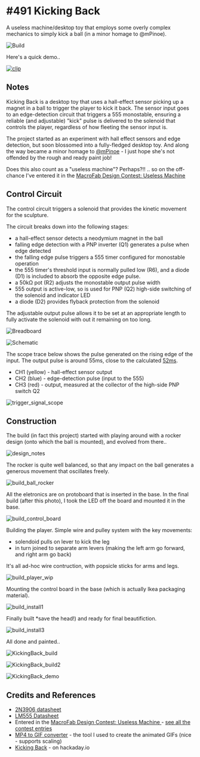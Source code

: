# #491 Kicking Back

A useless machine/desktop toy that employs some overly complex mechanics to simply kick a ball (in a minor homage to @mPinoe).

![Build](./assets/KickingBack_build.jpg?raw=true)

Here's a quick demo..

[![clip](https://img.youtube.com/vi/zd012kxD8V8/0.jpg)](https://www.youtube.com/watch?v=zd012kxD8V8)

## Notes

Kicking Back is a desktop toy that uses a hall-effect sensor picking up a magnet in a ball to trigger the player to kick it back. The sensor input goes to an edge-detection circuit that triggers a 555 monostable, ensuring a reliable (and adjustable) "kick" pulse is delivered to the solenoid that controls the player, regardless of how fleeting the sensor input is.

The project started as an experiment with hall effect sensors and edge detection, but soon blossomed into a fully-fledged desktop toy.
And along the way became a minor homage to [@mPinoe](https://twitter.com/mPinoe) - I just hope she's not offended by the rough and ready paint job!

Does this also count as a "useless machine"? Perhaps?!! .. so on the off-chance I've entered it in the [MacroFab Design Contest: Useless Machine](https://macrofab.com/blog/macrofab-design-contest-useless-machine-sponsored-by-mouser-electronics/)


## Control Circuit

The control circuit triggers a solenoid that provides the kinetic movement for the sculpture.

The circuit breaks down into the following stages:

* a hall-effect sensor detects a neodymium magnet in the ball
* falling edge detection with a PNP inverter (Q1) generates a pulse when edge detected
* the falling edge pulse triggers a 555 timer configured for monostable operation
* the 555 timer's threshold input is normally pulled low (R6), and a diode (D1) is included to absorb the opposite edge pulse.
* a 50kΩ pot (R2) adjusts the monostable output pulse width
* 555 output is active-low, so is used for PNP (Q2) high-side switching of the solenoid and indicator LED
* a diode (D2) provides flyback protection from the solenoid

The adjustable output pulse allows it to be set at an appropriate length to fully activate the solenoid with out it remaining on too long.

![Breadboard](./assets/KickingBack_bb.jpg?raw=true)

![Schematic](./assets/KickingBack_schematic.jpg?raw=true)

The scope trace below shows the pulse generated on the rising edge of the input.
The output pulse is around 55ms, close to the calculated [52ms](https://visual555.tardate.com/?mode=monostable&r1=4.7&c=10).

* CH1 (yellow) - hall-effect sensor output
* CH2 (blue) - edge-detection pulse (input to the 555)
* CH3 (red) - output, measured at the collector of the high-side PNP switch Q2

![trigger_signal_scope](./assets/trigger_signal_scope.gif?raw=true)

## Construction

The build (in fact this project) started with playing around with a rocker design (onto which the ball is mounted), and evolved from there..

![design_notes](./assets/design_notes.jpg?raw=true)

The rocker is quite well balanced, so that any impact on the ball generates a generous movement that oscillates freely.

![build_ball_rocker](./assets/build_ball_rocker.jpg?raw=true)

All the eletronics are on protoboard that is inserted in the base. In the final build (after this photo),
I took the LED off the board and mounted it in the base.

![build_control_board](./assets/build_control_board.jpg?raw=true)

Building the player. Simple wire and pulley system with the key movements:

* solendoid pulls on lever to kick the leg
* in turn joined to separate arm levers (making the left arm go forward, and right arm go back)

It's all ad-hoc wire contruction, with popsicle sticks for arms and legs.

![build_player_wip](./assets/build_player_wip.jpg?raw=true)

Mounting the control board in the base (which is actually Ikea packaging material).

![build_install1](./assets/build_install1.jpg?raw=true)

Finally built *save the head!) and ready for final beautifiction.

![build_install3](./assets/build_install3.jpg?raw=true)

All done and painted..

![KickingBack_build](./assets/KickingBack_build.jpg?raw=true)

![KickingBack_build2](./assets/KickingBack_build2.jpg?raw=true)

![KickingBack_demo](./assets/KickingBack_demo.gif?raw=true)

## Credits and References

* [2N3906 datasheet](https://www.futurlec.com/Transistors/2N3906.shtml)
* [LM555 Datasheet](https://www.futurlec.com/Linear/LM555CN.shtml)
* Entered in the [MacroFab Design Contest: Useless Machine ](https://macrofab.com/blog/macrofab-design-contest-useless-machine-sponsored-by-mouser-electronics/) - [see all the contest entries](https://hackaday.io/projects?tag=MacroFab%20Design%20Contest%3A%20Useless%20Machine)
* [MP4 to GIF converter](https://www.onlineconverter.com/mp4-to-gif) - the tool I used to create the animated GIFs (nice - supports scaling)
* [Kicking Back](https://hackaday.io/project/167412-kicking-back) - on hackaday.io

